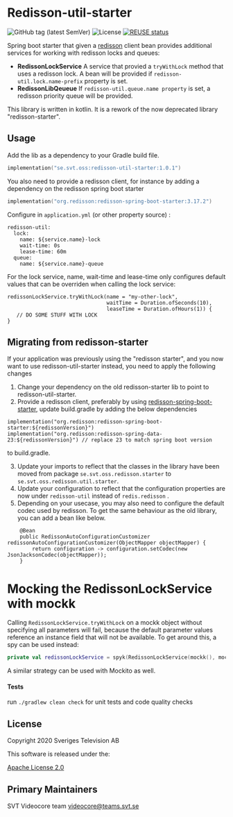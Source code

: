 # Redisson-util-starter

![GitHub tag (latest SemVer)](https://img.shields.io/github/v/tag/svt/redisson-util-starter)
![License](https://img.shields.io/badge/License-Apache%202.0-blue.svg)
[![REUSE status](https://api.reuse.software/badge/github.com/svt/redisson-util-starter)](https://api.reuse.software/info/github.com/svt/redisson-util-starter)

Spring boot starter that given a [redisson](https://github.com/redisson/redisson) client bean provides additional services for working with
redisson locks and queues:

- **RedissonLockService**
  A service that provied a ```tryWithLock``` method that uses a redisson lock.
 A bean will be provided  if `redisson-util.lock.name-prefix` property is set.
- **RedissonLibQeueue**
 If `redisson-util.queue.name property` is set, a redisson priority queue will be provided.

This library is written in kotlin. It is a rework of the now deprecated library
"redisson-starter".

## Usage ##

Add the lib as a dependency to your Gradle build file.

```kotlin
implementation("se.svt.oss:redisson-util-starter:1.0.1")
```

You also need to provide a redisson client, for instance
by adding a dependency on the redisson spring boot starter
```kotlin
implementation("org.redisson:redisson-spring-boot-starter:3.17.2")
```

Configure in `application.yml` (or other property source) :

```
redisson-util:
  lock:
    name: ${service.name}-lock
    wait-time: 0s
    lease-time: 60m
  queue:
    name: ${service.name}-queue
```

For the lock service, name, wait-time and lease-time only configures default values that can be overriden when calling
the lock service:

```
redissonLockService.tryWithLock(name = "my-other-lock", 
                                waitTime = Duration.ofSeconds(10),
                                leaseTime = Duration.ofHours(1)) {
   // DO SOME STUFF WITH LOCK
}
```

## Migrating from redisson-starter
If your application was previously using the "redisson starter", and you now want to
use redisson-util-starter instead, you need to apply the following changes

1. Change your dependency on the old redisson-starter lib to point to redisson-util-starter.
2. Provide a redisson client, preferably by using
[redisson-spring-boot-starter](https://github.com/redisson/redisson/tree/master/redisson-spring-boot-starter), update build.gradle
by adding the below dependencies
```
implementation("org.redisson:redisson-spring-boot-starter:${redissonVersion}")
implementation("org.redisson:redisson-spring-data-23:${redissonVersion}") // replace 23 to match spring boot version
```
to build.gradle.

3. Update your imports to reflect that the classes in the library have been moved from package
`se.svt.oss.redisson.starter` to `se.svt.oss.redisson.util.starter`.
4. Update your configuration to reflect that the configuration properties are
now under `redisson-util` instead of `redis.redisson` .
5. Depending on your usecase, you may also need to configure the default codec used by redisson. To
get the same behaviour as the old library, you can add a bean like below.
```
    @Bean
    public RedissonAutoConfigurationCustomizer redissonAutoConfigurationCustomizer(ObjectMapper objectMapper) {
        return configuration -> configuration.setCodec(new JsonJacksonCodec(objectMapper));
    }
```
# Mocking the RedissonLockService with mockk

Calling `RedissonLockService.tryWithLock` on a mockk object without specifying all parameters will fail, because
the default parameter values reference an instance field that will not be available.
To get around this, a spy can be used instead:

```kotlin
private val redissonLockService = spyk(RedissonLockService(mockk(), mockk(relaxed = true)))
```

A similar strategy can be used with Mockito as well.

#### Tests ####

run `./gradlew clean check` for unit tests and code quality checks
  
## License

Copyright 2020 Sveriges Television AB

This software is released under the:

[Apache License 2.0](LICENSE)

## Primary Maintainers

SVT Videocore team <videocore@teams.svt.se>
